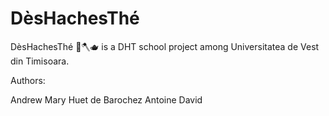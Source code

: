 # DèsHachesThé

DèsHachesThé 🎲🪓🫖 is a DHT school project among Universitatea de Vest din Timisoara.

Authors:

Andrew Mary Huet de Barochez
Antoine David
